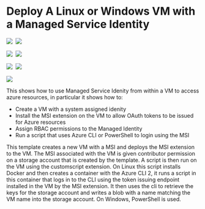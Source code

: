 # Deploy A Linux or Windows VM with a Managed Service Identity

<IMG SRC="https://azbotstorage.blob.core.windows.net/badges/201-vm-msi/PublicLastTestDate.svg" />&nbsp;
<IMG SRC="https://azbotstorage.blob.core.windows.net/badges/201-vm-msi/PublicDeployment.svg" />&nbsp;

<IMG SRC="https://azbotstorage.blob.core.windows.net/badges/201-vm-msi/FairfaxLastTestDate.svg" />&nbsp;
<IMG SRC="https://azbotstorage.blob.core.windows.net/badges/201-vm-msi/FairfaxDeployment.svg" />&nbsp;

<IMG SRC="https://azbotstorage.blob.core.windows.net/badges/201-vm-msi/BestPracticeResult.svg" />&nbsp;
<IMG SRC="https://azbotstorage.blob.core.windows.net/badges/201-vm-msi/CredScanResult.svg" />&nbsp;

<a href="https://portal.azure.com/#create/Microsoft.Template/uri/https%3A%2F%2Fraw.githubusercontent.com%2FAzure%2Fazure-quickstart-templates%2Fmaster%2F201-vm-msi%2Fazuredeploy.json" target="_blank">
    <img src="http://azuredeploy.net/deploybutton.png"/>
</a>

This shows how to use Managed Service Idenity from within a VM to access azure resources, in particular it shows how to:

- Create a VM with a system assigned idenity
- Install the MSI extension on the VM to allow OAuth tokens to be issued for Azure resources
- Assign RBAC permissions to the Managed Identity
- Run a script that uses Azure CLI or PowerShell to login using the MSI

This template creates a new VM with a MSI and deploys the MSI extension to the VM. The MSI associated with the VM is given contributor permission on a storage account that is created by the template. A script is then run on the VM using the customscript extension.  On Linux this script installs Docker and then creates a container with the Azure CLI 2, it runs a script in this container that logs in to the CLI using the token issuing endpoint installed in the VM by the MSI extension. It then uses the cli to retrieve the keys for the storage account and writes a blob with a name matching the VM name into the storage account.  On Windows, PowerShell is used.
